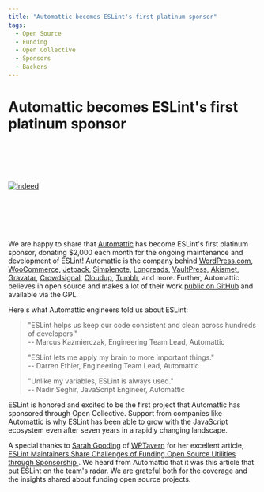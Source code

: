 ```yaml
---
title: "Automattic becomes ESLint's first platinum sponsor"
tags:
  - Open Source
  - Funding
  - Open Collective
  - Sponsors
  - Backers
---
```

# Automattic becomes ESLint's first platinum sponsor

<p class="text-center" style="margin-top: 100px; margin-bottom: 100px">
    <a href="https://automattic.com/" title="Automattic" rel="noopener nofollow" target="_blank"><img class="lazyload" width="400" data-src="/assets/img/logos/automattic.svg" alt="Indeed" src="/assets/img/logos/automattic.svg"></a>
</p>

We are happy to share that [Automattic](https://automattic.com) has become ESLint's first platinum sponsor, donating $2,000 each month for the ongoing maintenance and development of ESLint! Automattic is the company behind <a href="https://wordpress.com">WordPress.com</a>, <a href="https://woocommerce.com">WooCommerce</a>, <a href="https://jetpack.com">Jetpack</a>, <a href="https://simplenote.com/">Simplenote</a>, <a href="https://longreads.com/">Longreads</a>, <a href="https://vaultpress.com/">VaultPress</a>, <a href="https://akismet.com/">Akismet</a>, <a href="https://en.gravatar.com/">Gravatar</a>, <a href="https://crowdsignal.com/">Crowdsignal</a>, <a href="https://cloudup.com/">Cloudup</a>, <a href="https://www.tumblr.com">Tumblr</a>, and more. Further, Automattic believes  in open source and makes a lot of their work [public on GitHub](https://github.com/Automattic) and available via the GPL.

Here's what Automattic engineers told us about ESLint:

> "ESLint helps us keep our code consistent and clean across hundreds of developers."
> <br>-- Marcus Kazmierczak, Engineering Team Lead, Automattic
>
> "ESLint lets me apply my brain to more important things."
> <br>-- Darren Ethier, Engineering Team Lead, Automattic
>
> "Unlike my variables, ESLint is always used."
> <br>-- Nadir Seghir, JavaScript Engineer, Automattic

ESLint is honored and excited to be the first project that Automattic has sponsored through Open Collective. Support from companies like Automattic is why ESLint has been able to grow with the JavaScript ecosystem even after seven years in a rapidly changing landscape.

A special thanks to [Sarah Gooding](https://wptavern.com/author/sarah) of [WPTavern](https://wptavern.com/) for her excellent article, [ESLint Maintainers Share Challenges of Funding Open Source Utilities through Sponsorship ](https://wptavern.com/eslint-maintainers-share-challenges-of-funding-open-source-utilities-through-sponsorship). We heard from Automattic that it was this article that put ESLint on the team's radar. We are grateful both for the coverage and the insights shared about funding open source projects.
